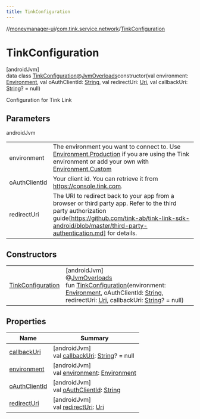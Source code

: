 ```yaml
---
title: TinkConfiguration
---
```

//[moneymanager-ui](../../../index.html)/[com.tink.service.network](../index.html)/[TinkConfiguration](index.html)



# TinkConfiguration



[androidJvm]\
data class [TinkConfiguration](index.html)@[JvmOverloads](https://kotlinlang.org/api/latest/jvm/stdlib/kotlin.jvm/-jvm-overloads/index.html)constructor(val environment: [Environment](../-environment/index.html), val oAuthClientId: [String](https://kotlinlang.org/api/latest/jvm/stdlib/kotlin/-string/index.html), val redirectUri: [Uri](https://developer.android.com/reference/kotlin/android/net/Uri.html), val callbackUri: [String](https://kotlinlang.org/api/latest/jvm/stdlib/kotlin/-string/index.html)? = null)

Configuration for Tink Link



## Parameters


androidJvm

| | |
|---|---|
| environment | The environment you want to connect to. Use [Environment.Production](../-environment/-production/index.html) if you are using the Tink environment or add your own with [Environment.Custom](../-environment/-custom/index.html) |
| oAuthClientId | Your client id. You can retrieve it from https://console.tink.com. |
| redirectUri | The URI to redirect back to your app from a browser or third party app. Refer to the third party authorization guide[https://github.com/tink-ab/tink-link-sdk-android/blob/master/third-party-authentication.md] for details. |



## Constructors


| | |
|---|---|
| [TinkConfiguration](-tink-configuration.html) | [androidJvm]<br>@[JvmOverloads](https://kotlinlang.org/api/latest/jvm/stdlib/kotlin.jvm/-jvm-overloads/index.html)<br>fun [TinkConfiguration](-tink-configuration.html)(environment: [Environment](../-environment/index.html), oAuthClientId: [String](https://kotlinlang.org/api/latest/jvm/stdlib/kotlin/-string/index.html), redirectUri: [Uri](https://developer.android.com/reference/kotlin/android/net/Uri.html), callbackUri: [String](https://kotlinlang.org/api/latest/jvm/stdlib/kotlin/-string/index.html)? = null) |


## Properties


| Name | Summary |
|---|---|
| [callbackUri](callback-uri.html) | [androidJvm]<br>val [callbackUri](callback-uri.html): [String](https://kotlinlang.org/api/latest/jvm/stdlib/kotlin/-string/index.html)? = null |
| [environment](environment.html) | [androidJvm]<br>val [environment](environment.html): [Environment](../-environment/index.html) |
| [oAuthClientId](o-auth-client-id.html) | [androidJvm]<br>val [oAuthClientId](o-auth-client-id.html): [String](https://kotlinlang.org/api/latest/jvm/stdlib/kotlin/-string/index.html) |
| [redirectUri](redirect-uri.html) | [androidJvm]<br>val [redirectUri](redirect-uri.html): [Uri](https://developer.android.com/reference/kotlin/android/net/Uri.html) |

